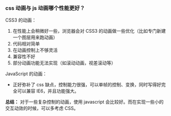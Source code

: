 ### css 动画与 js 动画哪个性能更好？

CSS3 的动画： 　　
1. 在性能上会稍微好一些，浏览器会对 CSS3 的动画做一些优化（比如专门新建一个图层用来跑动画） 　　 
2. 代码相对简单 　　 
3. 在动画控制上不够灵活 　　
4. 兼容性不好 　　 
5. 部分动画功能无法实现（如滚动动画，视差滚动等） 

JavaScript 的动画： 
* 正好弥补了 css 缺点，控制能力很强，可以单帧的控制、变换，同时写得好完全可以兼容 IE6，并且功能强大。 

**总结：** 对于一些复杂控制的动画，使用 javascript 会比较好。而在实现一些小的交互动效的时候，可以多考虑 CSS。